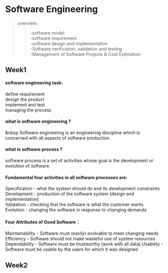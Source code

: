 # Software Engineering  

> overview:  
>> -software model  
>> -software requirement  
>> -software design and implementation  
>> -Software verification, validation and testing  
>> -Management of Software Projects & Cost Estimation

## Week1  

#### software engineering task:  
  define requirement  
  design the product  
  implement and test  
  managing the process  

#### what is software engineering ?  
&nbsp Software engineering is an engineering discipline which is concerned with all aspects of software production.  
  
#### what is software process ?  
  software process is a set of activities whose goal is the development or evolution of software.  

#### Fundamental four activities in all software processes are:  
  Specification - what the system should do and its development constraints  
  Development - production of the software system (design and implementation)  
  Validation - checking that the software is what the customer wants  
  Evolution - changing the software in response to changing demands  

#### Four Attributes of Good Software：  
  Maintainability - Software must (easily) evolvable to meet changing needs   
  Efficiency - Software should not make wasteful use of system resources  
  Dependability - Software must be trustworthy (work with all data) 
  Usability - Software must be usable by the users for which it was designed  

## Week2
